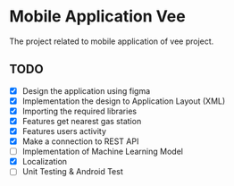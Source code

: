 # Mobile Application Vee
The project related to mobile application of vee project.

## TODO
- [x] Design the application using figma
- [x] Implementation the design to Application Layout (XML)
- [x] Importing the required libraries
- [x] Features get nearest gas station
- [x] Features users activity
- [x] Make a connection to REST API
- [ ] Implementation of Machine Learning Model
- [x] Localization
- [ ] Unit Testing & Android Test
